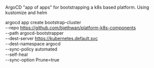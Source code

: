 ArgoCD "app of apps" for bootstrapping a k8s based platform.
Using kustomize and helm

argocd app create bootstrap-cluster \
--repo https://github.com/bjethwan/platform-k8s-components \
--path argocd-bootstrapper \
--dest-server https://kubernetes.default.svc  \
--dest-namespace argocd  \
--sync-policy automated \
--self-heal \
--sync-option Prune=true



